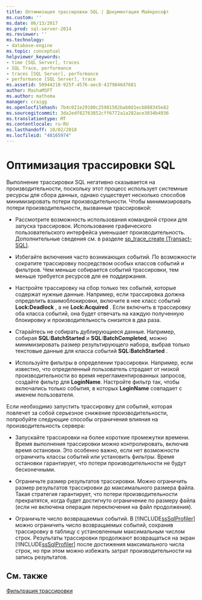 ```yaml
---
title: Оптимизация трассировки SQL | Документация Майкрософт
ms.custom: ''
ms.date: 06/13/2017
ms.prod: sql-server-2014
ms.reviewer: ''
ms.technology:
- database-engine
ms.topic: conceptual
helpviewer_keywords:
- time [SQL Server], traces
- SQL Trace, performance
- traces [SQL Server], performance
- performance [SQL Server], trace
ms.assetid: 50944218-925f-4576-aec8-4379846d7681
author: MashaMSFT
ms.author: mathoma
manager: craigg
ms.openlocfilehash: 7b4c021e29180c25981582bab0d1ecb888345e82
ms.sourcegitcommit: 3da2edf82763852cff6772a1a282ace3034b4936
ms.translationtype: MT
ms.contentlocale: ru-RU
ms.lasthandoff: 10/02/2018
ms.locfileid: "48165974"
---
```

# <a name="optimize-sql-trace"></a>Оптимизация трассировки SQL
  Выполнение трассировки SQL негативно сказывается на производительности, поскольку этот процесс использует системные ресурсы для сбора данных, однако существует несколько способов минимизировать потери производительности. Чтобы минимизировать потери производительности, вызванные трассировкой:  
  
-   Рассмотрите возможность использования командной строки для запуска трассировок. Использование графического пользовательского интерфейса уменьшает производительность. Дополнительные сведения см. в разделе [sp_trace_create (Transact-SQL)](/sql/relational-databases/system-stored-procedures/sp-trace-create-transact-sql).  
  
-   Избегайте включения часто возникающих событий. По возможности сократите трассировку посредством особых классов событий и фильтров. Чем меньше собирается событий трассировки, тем меньше требуется ресурсов для ее поддержания.  
  
-   Настройте трассировку на сбор только тех событий, которые содержат нужные данные. Например, если трассировка должна определить взаимоблокировки, включите в нее класс событий **Lock:Deadlock** , а не **Lock:Acquired** . Если включить в трассировку оба класса событий, она будет отвечать на каждую полученную блокировку и производительность снизится в два раза.  
  
-   Старайтесь не собирать дублирующиеся данные. Например, собирая **SQL:BatchStarted** и **SQL:BatchCompleted**, можно минимизировать размер результирующего набора, выбрав только текстовые данные для класса событий **SQL:BatchStarted** .  
  
-   Используйте фильтры в определении трассировки. Например, если известно, что определенный пользователь страдает от низкой производительности во время нерегламентированных запросов, создайте фильтр для **LoginName**. Настройте фильтр так, чтобы включались только события, в которых **LoginName** совпадает с именем пользователя.  
  
 Если необходимо запустить трассировку для событий, которая повлечет за собой серьезное снижение производительности, попробуйте следующие способы ограничения влияния на производительность сервера:  
  
-   Запускайте трассировки на более короткие промежутки времени. Время выполнения трассировки можно контролировать, включив время остановки. Это особенно важно, если нет возможности ограничить классы событий или установить фильтры. Время остановки гарантирует, что потери производительности не будут бесконечными.  
  
-   Ограничьте размер результатов трассировки. Можно ограничить размер результатов трассировки до максимального размера файла. Такая стратегия гарантирует, что потери производительности прекратятся, когда будет достигнуто ограничение по размеру файла (если не включена операция переключения на файл продолжения).  
  
-   Ограничьте число возвращаемых событий. В [!INCLUDE[ssSqlProfiler](../../../includes/sssqlprofiler-md.md)] можно ограничить число возвращаемых событий, сохранив трассировку в таблицу с установленным максимальным числом строк. Результаты трассировки продолжают возвращаться на экран [!INCLUDE[ssSqlProfiler](../../../includes/sssqlprofiler-md.md)] после достижения максимального числа строк, но при этом можно избежать затрат производительности на запись результатов.  
  
## <a name="see-also"></a>См. также  
 [Фильтрация трассировки](../sql-trace/filter-a-trace.md)  
  
  
